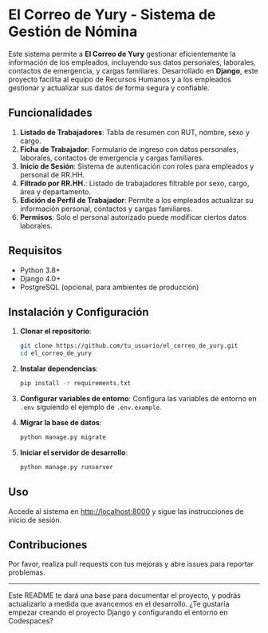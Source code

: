# El Correo de Yury - Sistema de Gestión de Nómina

Este sistema permite a **El Correo de Yury** gestionar eficientemente la información de los empleados, incluyendo sus datos personales, laborales, contactos de emergencia, y cargas familiares. Desarrollado en **Django**, este proyecto facilita al equipo de Recursos Humanos y a los empleados gestionar y actualizar sus datos de forma segura y confiable.

## Funcionalidades

1. **Listado de Trabajadores**: Tabla de resumen con RUT, nombre, sexo y cargo.
2. **Ficha de Trabajador**: Formulario de ingreso con datos personales, laborales, contactos de emergencia y cargas familiares.
3. **Inicio de Sesión**: Sistema de autenticación con roles para empleados y personal de RR.HH.
4. **Filtrado por RR.HH.**: Listado de trabajadores filtrable por sexo, cargo, área y departamento.
5. **Edición de Perfil de Trabajador**: Permite a los empleados actualizar su información personal, contactos y cargas familiares.
6. **Permisos**: Solo el personal autorizado puede modificar ciertos datos laborales.

## Requisitos

- Python 3.8+
- Django 4.0+
- PostgreSQL (opcional, para ambientes de producción)

## Instalación y Configuración

1. **Clonar el repositorio**:
    ```bash
    git clone https://github.com/tu_usuario/el_correo_de_yury.git
    cd el_correo_de_yury
    ```

2. **Instalar dependencias**:
    ```bash
    pip install -r requirements.txt
    ```

3. **Configurar variables de entorno**:
    Configura las variables de entorno en `.env` siguiendo el ejemplo de `.env.example`.

4. **Migrar la base de datos**:
    ```bash
    python manage.py migrate
    ```

5. **Iniciar el servidor de desarrollo**:
    ```bash
    python manage.py runserver
    ```

## Uso

Accede al sistema en [http://localhost:8000](http://localhost:8000) y sigue las instrucciones de inicio de sesión.

## Contribuciones

Por favor, realiza pull requests con tus mejoras y abre issues para reportar problemas.

---

Este README te dará una base para documentar el proyecto, y podrás actualizarlo a medida que avancemos en el desarrollo. ¿Te gustaría empezar creando el proyecto Django y configurando el entorno en Codespaces?
